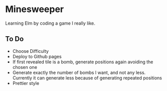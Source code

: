 # Minesweeper

Learning Elm by coding a game I really like.

## To Do

- Choose Difficulty
- Deploy to Github pages
- If first revealed tile is a bomb, generate positions again avoiding the chosen one
- Generate exactly the number of bombs I want, and not any less. Currently it can generate less because of generating repeated positions
- Prettier style